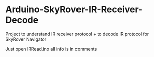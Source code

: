 # Arduino-SkyRover-IR-Receiver-Decode
Project to understand IR receiver protocol + to decode IR protocol for SkyRover Navigator

Just open IRRead.ino all info is in comments
